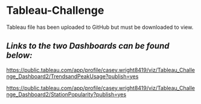 # Tableau-Challenge

Tableau file has been uploaded to GitHub but must be downloaded to view. 

## ***Links to the two Dashboards can be found below:***
https://public.tableau.com/app/profile/casey.wright8419/viz/Tableau_Challenge_Dashboard2/TrendsandPeakUsage?publish=yes

https://public.tableau.com/app/profile/casey.wright8419/viz/Tableau_Challenge_Dashboard2/StationPopularity?publish=yes
